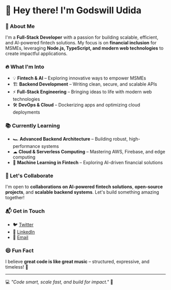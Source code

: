 # 👋 Hey there! I'm Godswill Udida  

### 🚀 About Me  
I'm a **Full-Stack Developer** with a passion for building scalable, efficient, and AI-powered fintech solutions. My focus is on **financial inclusion** for MSMEs, leveraging **Node.js, TypeScript, and modern web technologies** to create impactful applications.  

### 🔥 What I'm Into  
- 💡 **Fintech & AI** – Exploring innovative ways to empower MSMEs  
- 🏗 **Backend Development** – Writing clean, secure, and scalable APIs  
- ⚡ **Full-Stack Engineering** – Bringing ideas to life with modern web technologies  
- 🛠 **DevOps & Cloud** – Dockerizing apps and optimizing cloud deployments  

### 📚 Currently Learning  
- 🏎 **Advanced Backend Architecture** – Building robust, high-performance systems  
- ☁ **Cloud & Serverless Computing** – Mastering AWS, Firebase, and edge computing  
- 🧠 **Machine Learning in Fintech** – Exploring AI-driven financial solutions  

### 🤝 Let's Collaborate  
I'm open to **collaborations on AI-powered fintech solutions**, **open-source projects**, and **scalable backend systems**. Let's build something amazing together!  

### 📬 Get in Touch  
- 🐦 [Twitter](https://twitter.com/yourhandle)  
- 💼 [LinkedIn](https://linkedin.com/in/yourhandle)  
- 📧 [Email](mailto:your@email.com)  

### 😄 Fun Fact  
I believe **great code is like great music** – structured, expressive, and timeless! 🎵  

---

💻 _"Code smart, scale fast, and build for impact."_ 🚀  
